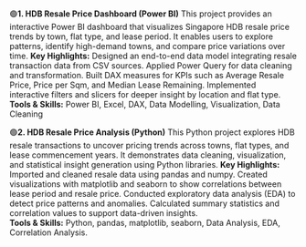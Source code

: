 🟢**1. HDB Resale Price Dashboard (Power BI)**
      This project provides an interactive Power BI dashboard that visualizes Singapore HDB resale price trends by town, flat type, and lease period.
      It enables users to explore patterns, identify high-demand towns, and compare price variations over time.
  **Key Highlights:**
      Designed an end-to-end data model integrating resale transaction data from CSV sources.
      Applied Power Query for data cleaning and transformation.
      Built DAX measures for KPIs such as Average Resale Price, Price per Sqm, and Median Lease Remaining.
      Implemented interactive filters and slicers for deeper insight by location and flat type.
  **Tools & Skills:** 
      Power BI, Excel, DAX, Data Modelling, Visualization, Data Cleaning

🟢**2. HDB Resale Price Analysis (Python)**
      This Python project explores HDB resale transactions to uncover pricing trends across towns, flat types, and lease commencement years.
      It demonstrates data cleaning, visualization, and statistical insight generation using Python libraries.
  **Key Highlights:**
      Imported and cleaned resale data using pandas and numpy.
      Created visualizations with matplotlib and seaborn to show correlations between lease period and resale price.
      Conducted exploratory data analysis (EDA) to detect price patterns and anomalies.
      Calculated summary statistics and correlation values to support data-driven insights.    
  **Tools & Skills:** 
      Python, pandas, matplotlib, seaborn, Data Analysis, EDA, Correlation Analysis.
